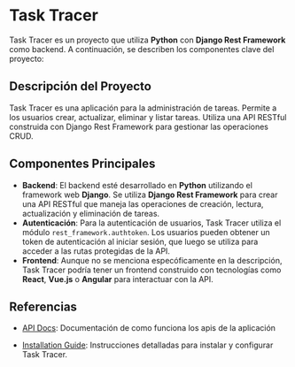 # Task Tracer

Task Tracer es un proyecto que utiliza **Python** con **Django Rest Framework** como backend. A continuación, se describen los componentes clave del proyecto:

## Descripción del Proyecto
Task Tracer es una aplicación para la administración de tareas. Permite a los usuarios crear, actualizar, eliminar y listar tareas. Utiliza una API RESTful construida con Django Rest Framework para gestionar las operaciones CRUD.

## Componentes Principales
- **Backend**: El backend esté desarrollado en **Python** utilizando el framework web **Django**. Se utiliza **Django Rest Framework** para crear una API RESTful que maneja las operaciones de creación, lectura, actualización y eliminación de tareas.
- **Autenticación**: Para la autenticación de usuarios, Task Tracer utiliza el módulo `rest_framework.authtoken`. Los usuarios pueden obtener un token de autenticación al iniciar sesión, que luego se utiliza para acceder a las rutas protegidas de la API.
- **Frontend**: Aunque no se menciona especóficamente en la descripción, Task Tracer podría tener un frontend construido con tecnologías como **React**, **Vue.js** o **Angular** para interactuar con la API.

## Referencias

- [API Docs](apis.md): Documentación de como funciona los apis de la aplicación

- [Installation Guide](installation.md): Instrucciones detalladas para instalar y configurar Task Tracer.

